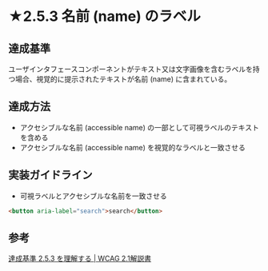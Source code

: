 # ★2.5.3 名前 (name) のラベル

## 達成基準
ユーザインタフェースコンポーネントがテキスト又は文字画像を含むラベルを持つ場合、視覚的に提示されたテキストが名前 (name) に含まれている。
## 達成方法
- アクセシブルな名前 (accessible name) の一部として可視ラベルのテキストを含める
- アクセシブルな名前 (accessible name) を視覚的なラベルと一致させる
## 実装ガイドライン
- 可視ラベルとアクセシブルな名前を一致させる
```HTML
<button aria-label="search">search</button>
```
## 参考
[達成基準 2.5.3 を理解する | WCAG 2.1解説書](https://waic.jp/docs/WCAG21/Understanding/label-in-name.html)